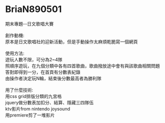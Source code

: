 # BriaN890501
期末專題--日文歌唱大賽\
\
創作動機:\
原本是日文歌唱社的迎新活動，但是手動操作太麻煩乾脆寫一個網頁\
\
使用方法:\
遊玩人數不限，可分為2~4隊\
照順序遊玩，在九個分類中各有四首歌曲，歌曲撥放途中會有與該歌曲相關問題\
答對即得到一分，在首頁有分數表紀錄\
由操作者決定玩N輪，結束後分數最高者為勝利隊\
\
用了什麼技術:\
用css grid排版分類的九宮格\
jquery做分數表加扣分、結算、隱藏三四隊伍\
ktv影片from nintendo joysound\
用premiere剪了一堆影片
